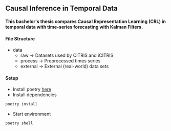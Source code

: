 ## Causal Inference in Temporal Data

#### This bachelor's thesis compares Causal Representation Learning (CRL) in temporal data with time-series forecasting with Kalman Filters.


#### File Structure
- data
    - raw -> Datasets used by CITRIS and iCITRIS
    - process -> Preprocessed times series
    - external -> External (real-world) data sets

#### Setup
- Install poetry [here](https://python-poetry.org/docs/#installing-with-pipx)
- Install dependencies
```bash
poetry install
```
- Start environment
```bash
poetry shell
```
